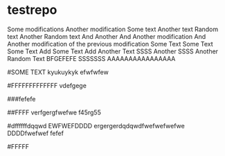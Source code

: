 # testrepo
Some modifications
Another modification
Some text
Another text
Random text
Another Random text
And Another
And Another modification
And Another modification of the previous modification
Some Text
Some Text Some Text
Add Some Text
Add Another Text
SSSS
Another SSSS
Another Random Text
BFGEFEFE
SSSSSSS
AAAAAAAAAAAAAAAA

#SOME TEXT
kyukuykyk
efwfwfew

#FFFFFFFFFFFFF
vdefgege

###fefefe


##FFFF
verfgergfwefwe
f45rg55

#dffffffdqqwd
EWFWEFDDDD
ergergerdqdqwdfwefwefwefwe
DDDDfwefwef
fefef

#FFFFF

